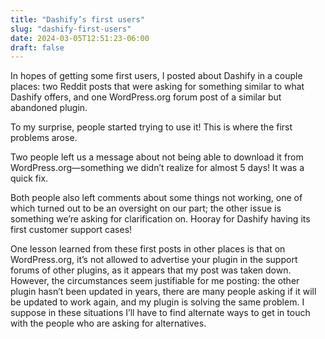 ```yaml
---
title: "Dashify’s first users"
slug: "dashify-first-users"
date: 2024-03-05T12:51:23-06:00
draft: false
---
```


In hopes of getting some first users, I posted about Dashify in a couple places: two Reddit posts that were asking for something similar to what Dashify offers, and one WordPress.org forum post of a similar but abandoned plugin.

To my surprise, people started trying to use it! This is where the first problems arose.

Two people left us a message about not being able to download it from WordPress.org—something we didn’t realize for almost 5 days! It was a quick fix.

Both people also left comments about some things not working, one of which turned out to be an oversight on our part; the other issue is something we’re asking for clarification on. Hooray for Dashify having its first customer support cases!

One lesson learned from these first posts in other places is that on WordPress.org, it’s not allowed to advertise your plugin in the support forums of other plugins, as it appears that my post was taken down. However, the circumstances seem justifiable for me posting: the other plugin hasn’t been updated in years, there are many people asking if it will be updated to work again, and my plugin is solving the same problem. I suppose in these situations I’ll have to find alternate ways to get in touch with the people who are asking for alternatives.
